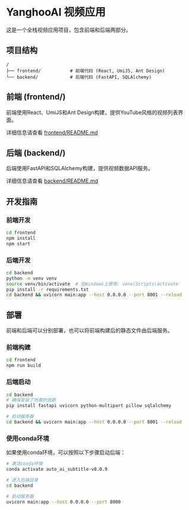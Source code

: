 # YanghooAI 视频应用

这是一个全栈视频应用项目，包含前端和后端两部分。

## 项目结构

```
/
├── frontend/           # 前端代码 (React, UmiJS, Ant Design)
└── backend/            # 后端代码 (FastAPI, SQLAlchemy)
```

## 前端 (frontend/)

前端使用React、UmiJS和Ant Design构建，提供YouTube风格的视频列表界面。

详细信息请查看 [frontend/README.md](frontend/README.md)

## 后端 (backend/)

后端使用FastAPI和SQLAlchemy构建，提供视频数据API服务。

详细信息请查看 [backend/README.md](backend/README.md)

## 开发指南

### 前端开发

```bash
cd frontend
npm install
npm start
```

### 后端开发

```bash
cd backend
python -m venv venv
source venv/bin/activate  # 在Windows上使用: venv\Scripts\activate
pip install -r requirements.txt
cd backend && uvicorn main:app --host 0.0.0.0 --port 8001 --reload
```

## 部署

前端和后端可以分别部署，也可以将前端构建后的静态文件由后端服务。

### 前端构建

```bash
cd frontend
npm run build
```

### 后端启动

```bash
cd backend
# 确保安装了所需的依赖
pip install fastapi uvicorn python-multipart pillow sqlalchemy

# 启动服务器
cd backend && uvicorn main:app --host 0.0.0.0 --port 8001 --reload
```

### 使用conda环境

如果使用conda环境，可以按照以下步骤启动后端：

```bash
# 激活conda环境
conda activate auto_ai_subtitle-v0.0.9

# 进入后端目录
cd backend

# 启动服务器
uvicorn main:app --host 0.0.0.0 --port 8000
``` 